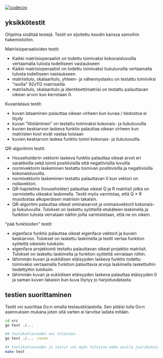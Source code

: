[![codecov](https://codecov.io/gh/Eeritvan/face_recognition/graph/badge.svg?token=VZZML0709G)](https://codecov.io/gh/Eeritvan/face_recognition)

## yksikkötestit
Ohjelma sisältää testejä. Testit on sijoitettu koodin kanssa samoihin hakemistoihin.

Matriisioperaatioiden testit:
- Kaikki matriisioperaatiot on todettu toimivaksi kokonaisluvuilla vertaamalla tulosta todelliseen vastaukseen
- Kaikki matriisioperaatiot on todettu toimivaksi liukuluvuilla vertaamalla tulosta todelliseen vastaukseen
- matriisitulo, skalaaritulo, yhteen- ja vähennyslasku on testattu toimiviksi "isoilla" 92x112 matriiseilla
- matriisitulo, skalaaritulo ja identiteettimatriisi on testattu palauttavan oikean arvon kun kerrotaan 0.

Kuvanlataus testit:
- kuvan lataaminen palauttaa oikean virheen kun kuvaa / tiedostoa ei löydy
- kuvan "litistäminen" on testattu toimivaksi kokonais- ja liukuluvuilla
- kuvien keskiarvon laskeva funktio palauttaa oikean virheen kun matriisien koot eivät vastaa toisiaan
- kuvien keskiarvon laskea funktio toimii kokonais- ja liukuluvuilla.

QR-algoritmin testit:
- Householderin vektorin laskeva funktio palauttaa oikeat arvot eri sarakkeilla sekä toimii positiivisilla että negatiivisilla luvuilla
- normivektorin laskeminen testattu toimivan positiivisilla ja negatiivisilla kokonaisluvuilla.
- normivektorin laskeminen testattu palauttavan 0 kun vektori on nollavektori.
- QR-hajotelma (householder) palauttaa oikeat Q ja R matriisit jotka on varmistettu oikeaksi laskimella. Testit myös varmistaa, että Q * R muodostaa alkuperäisen matriisin takaisin.
- QR-algoritmi palauttaa oikeat ominaisarvot ja ominaisvektorit kokonais- ja liukuluvuilla. Tulokset on laskettu syötteillä etukäteen laskimella ja funktion tulosta verrataan näihin joilla varmistetaan, että ne on oikein.

"pää funktioiden" testit:
- eigenface funktio palauttaa oikeat eigenface vektorit ja kuvien keskiarvon. Tulokset on laskettu laskimella ja testit vertaa funktion syötettä oikeisiin tuloksiin.
- eigenface projektointi testattu palauttavan oikeat projektio matriisit. Tulokset on laskettu laskimella ja funktion syötettä verrataan niihin.
- lähimmän kuvan ja euklidisen etäisyyden laskeva funktio todettu toimivaksi vertaamalla funktion palauttavia arvoja laskimella laskettuihin tiedettyihin tuloksiin. 
- lähimmän kuvan ja euklidisen etäisyyden laskeva palauttaa etäisyyden 0 ja saman kuvan takaisin kun kuva löytyy jo harjoitusdatasta. 

## testien suorittaminen
Testit voi suorittaa Go:n omalla testauskirjastolla. Sen pitäisi tulla Go:n asennuksen mukana joten sitä varten ei tarvitse ladata mitään. 

```bash
cd src
go test ./...

## testikattavuuden voi tulostaa: 
go test ./... -cover

## testikattavuuden ja testit voi myös tulostaa make avulla juurikansiosta: 
make test
```